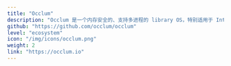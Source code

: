```yaml
---
title: "Occlum"
description: "Occlum 是一个内存安全的、支持多进程的 library OS，特别适用于 Intel SGX。"
github: "https://github.com/occlum/occlum"
level: "ecosystem"
icon: "/img/icons/occlum.png"
weight: 2
link: "https://occlum.io"
---
```


